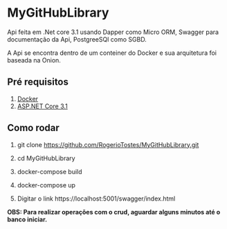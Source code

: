 # MyGitHubLibrary

Api feita em .Net core 3.1 usando Dapper como Micro ORM, Swagger para documentação da Api, PostgreeSQl como SGBD.

A Api se encontra dentro de um conteiner do Docker e sua arquitetura foi baseada na Onion.

## Pré requisitos
1. [Docker](https://www.docker.com/)
2. [ASP.NET Core 3.1](https://dotnet.microsoft.com/download/dotnet-core/3.1)

## Como rodar
1. git clone https://github.com/RogerioTostes/MyGitHubLibrary.git

2. cd MyGitHubLibrary

3. docker-compose build

3. docker-compose up

4. Digitar o link https://localhost:5001/swagger/index.html

**OBS: Para realizar operações com o crud, aguardar alguns minutos até o banco iniciar.**
